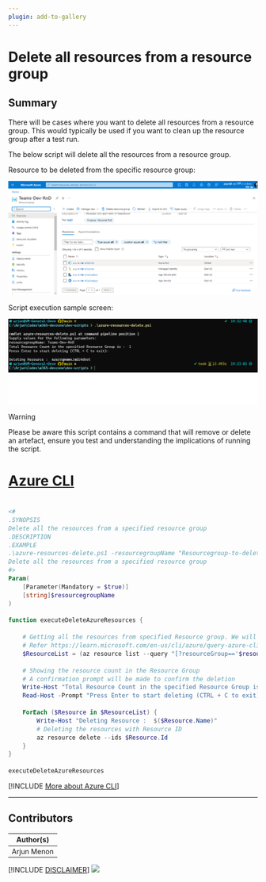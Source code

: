 ```yaml
---
plugin: add-to-gallery
---
```


# Delete all resources from a resource group

## Summary

There will be cases where you want to delete all resources from a resource group. This would typically be used if you want to clean up the resource group after a test run.

 The below script will delete all the resources from a resource group.

Resource to be deleted from the specific resource group:

![Example Screenshot](assets/example.png)

Script execution sample screen:

![Example Screenshot](assets/example2.png)

> [!WARNING]
> Please be aware this script contains a command that will remove or delete an artefact, ensure you test and understanding the implications of running the script.

# [Azure CLI](#tab/azure-cli)

```powershell

<#
.SYNOPSIS
Delete all the resources from a specified resource group
.DESCRIPTION
.EXAMPLE
.\azure-resources-delete.ps1 -resourcegroupName "Resourcegroup-to-delete"
Delete all the resources from a specified resource group
#>
Param(
    [Parameter(Mandatory = $true)]
    [string]$resourcegroupName
)

function executeDeleteAzureResources {

    # Getting all the resources from specified Resource group. We will be filtering the Resources group using JMESPath Query. 
    # Refer https://learn.microsoft.com/en-us/cli/azure/query-azure-cli?tabs=concepts%2Cbash for details
    $ResourceList = (az resource list --query "[?resourceGroup=='$resourcegroupName'].{ Name: name, Id: id}") | ConvertFrom-Json

    # Showing the resource count in the Resource Group
    # A confirmation prompt will be made to confirm the deletion
    Write-Host "Total Resource Count in the specified Resource Group is : "$ResourceList.Count
    Read-Host -Prompt "Press Enter to start deleting (CTRL + C to exit)"

    ForEach ($Resource in $ResourceList) {
        Write-Host "Deleting Resource :  $($Resource.Name)"
        # Deleting the resources with Resource ID
        az resource delete --ids $Resource.Id
    }
}

executeDeleteAzureResources

```

[!INCLUDE [More about Azure CLI](../../docfx/includes/MORE-AZURECLI.md)]

***

## Contributors

| Author(s) |
|-----------|
| Arjun Menon |


[!INCLUDE [DISCLAIMER](../../docfx/includes/DISCLAIMER.md)]
<img src="https://pnptelemetry.azurewebsites.net/script-samples/scripts/azure-delete-allresources-resourcegroup" aria-hidden="true" />